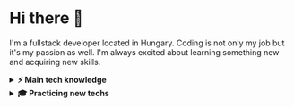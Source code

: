 # Hi there 👋

I'm a fullstack developer located in Hungary. Coding is not only my job but it's my passion as well. I'm always excited about learning something new and acquiring new skills.

<!--### Tech stack-->
<details>
  <summary><b>⚡ Main tech knowledge</b></summary>
  <br/>

![TypeScript](https://img.shields.io/badge/typescript-%23007ACC.svg?style=flat&logo=typescript&logoColor=white)
![React](https://img.shields.io/badge/react-%2320232a.svg?style=flat&logo=react&logoColor=%2361DAFB)
![Next JS](https://img.shields.io/badge/Next-black?style=flat&logo=next.js&logoColor=white)
![Redux](https://img.shields.io/badge/redux-%23593d88.svg?style=flat&logo=redux&logoColor=white)
![Apollo-GraphQL](https://img.shields.io/badge/-ApolloGraphQL-311C87?style=flat&logo=apollo-graphql)
![Chakra](https://img.shields.io/badge/chakra-%234ED1C5.svg?style=flat&logo=chakraui&logoColor=white)

![NodeJS](https://img.shields.io/badge/node.js-6DA55F?style=flat&logo=node.js&logoColor=white)
![NestJS](https://img.shields.io/badge/nestjs-%23E0234E.svg?style=flat&logo=nestjs&logoColor=white)
![PHP](https://img.shields.io/badge/php-%23777BB4.svg?style=flat&logo=php&logoColor=white)
![Laravel](https://img.shields.io/badge/laravel-%23FF2D20.svg?style=flat&logo=laravel&logoColor=white)
![GraphQL](https://img.shields.io/badge/-GraphQL-E10098?style=flat&logo=graphql&logoColor=white)
![RabbitMQ](https://img.shields.io/badge/Rabbitmq-FF6600?style=flat&logo=rabbitmq&logoColor=white)
![Socket.io](https://img.shields.io/badge/Socket.io-black?style=flat&logo=socket.io&badgeColor=010101)

![MySQL](https://img.shields.io/badge/mysql-%2300f.svg?style=flat&logo=mysql&logoColor=white&color=F29111)
![MongoDB](https://img.shields.io/badge/MongoDB-%234ea94b.svg?style=flat&logo=mongodb&logoColor=white)
![SQLite](https://img.shields.io/badge/sqlite-%2307405e.svg?style=flat&logo=sqlite&logoColor=white)
![Redis](https://img.shields.io/badge/redis-%23DD0031.svg?style=flat&logo=redis&logoColor=white)

![Linux](https://img.shields.io/badge/Linux-FCC624?style=flat&logo=linux&logoColor=black)
![Vercel](https://img.shields.io/badge/vercel-%23000000.svg?style=flat&logo=vercel&logoColor=white)
![Firebase](https://img.shields.io/badge/firebase-%23039BE5.svg?style=flat&logo=firebase)
![Docker](https://img.shields.io/badge/docker-%230db7ed.svg?style=flat&logo=docker&logoColor=white)
![GitLab CI](https://img.shields.io/badge/gitlab%20ci-%23181717.svg?style=flat&logo=gitlab&logoColor=white)
</details>

<details>
  <summary><b>🎓 Practicing new techs</b></summary>
  <br/>

![Java](https://img.shields.io/badge/java-%23ED8B00.svg?style=flat&logo=java&logoColor=white)
![Spring](https://img.shields.io/badge/spring-%236DB33F.svg?style=flat&logo=spring&logoColor=white)
![Python](https://img.shields.io/badge/python-3670A0?style=flat&logo=python&logoColor=ffdd54)
![FastAPI](https://img.shields.io/badge/FastAPI-005571?style=flat&logo=fastapi)
![Kotlin](https://img.shields.io/badge/kotlin-%230095D5.svg?style=flat&logo=kotlin&logoColor=white)
  
![Angular](https://img.shields.io/badge/angular-%23DD0031.svg?style=flat&logo=angular&logoColor=white)
![RxJS](https://img.shields.io/badge/rxjs-%23B7178C.svg?style=flat&logo=reactivex&logoColor=white)
![Vue.js](https://img.shields.io/badge/vuejs-%2335495e.svg?style=flat&logo=vuedotjs&logoColor=%234FC08D)
![Gatsby](https://img.shields.io/badge/Gatsby-%23663399.svg?style=flat&logo=gatsby&logoColor=white)
  
![AWS](https://img.shields.io/badge/AWS-%23FF9900.svg?style=flat&logo=amazon-aws&logoColor=white)
![Postgres](https://img.shields.io/badge/postgres-%23316192.svg?style=flat&logo=postgresql&logoColor=white)
</details>


<!--### Projects
| Project | Tech stack
| --- | --- |
| [schema-validator](https://github.com/belaarany/schema-validator) | ![JavaScript](https://img.shields.io/badge/javascript-%23323330.svg?style=flat&logo=javascript&logoColor=%23F7DF1E)
| [accounts-backend](https://github.com/belaarany/accounts-backend) | ![TypeScript](https://img.shields.io/badge/typescript-%23007ACC.svg?style=flat&logo=typescript&logoColor=white) ![Express.js](https://img.shields.io/badge/express.js-%23404d59.svg?style=flat&logo=express&logoColor=%2361DAFB)
| [wadd-backend](https://github.com/belaarany/wadd-backend) | ![TypeScript](https://img.shields.io/badge/typescript-%23007ACC.svg?style=flat&logo=typescript&logoColor=white) ![NestJS](https://img.shields.io/badge/nestjs-%23E0234E.svg?style=flat&logo=nestjs&logoColor=white) ![GraphQL](https://img.shields.io/badge/-GraphQL-E10098?style=flat&logo=graphql&logoColor=white) ![Jest](https://img.shields.io/badge/-jest-%23C21325?style=flat&logo=jest&logoColor=white)
| [wadd-client](https://github.com/belaarany/wadd-client) | ![TypeScript](https://img.shields.io/badge/typescript-%23007ACC.svg?style=flat&logo=typescript&logoColor=white) ![React](https://img.shields.io/badge/react-%2320232a.svg?style=flat&logo=react&logoColor=%2361DAFB) ![Next JS](https://img.shields.io/badge/Next-black?style=flat&logo=next.js&logoColor=white) ![Redux](https://img.shields.io/badge/redux-%23593d88.svg?style=flat&logo=redux&logoColor=white)  ![Apollo-GraphQL](https://img.shields.io/badge/-ApolloGraphQL-311C87?style=flat&logo=apollo-graphql) ![Chakra](https://img.shields.io/badge/chakra-%234ED1C5.svg?style=flat&logo=chakraui&logoColor=white)
| [yata-client](https://github.com/belaarany/yata-client) | ![TypeScript](https://img.shields.io/badge/typescript-%23007ACC.svg?style=flat&logo=typescript&logoColor=white) ![React](https://img.shields.io/badge/react-%2320232a.svg?style=flat&logo=react&logoColor=%2361DAFB) ![Next JS](https://img.shields.io/badge/Next-black?style=flat&logo=next.js&logoColor=white) ![Redux](https://img.shields.io/badge/redux-%23593d88.svg?style=flat&logo=redux&logoColor=white) ![Firebase](https://img.shields.io/badge/firebase-%23039BE5.svg?style=flat&logo=firebase) ![Chakra](https://img.shields.io/badge/chakra-%234ED1C5.svg?style=flat&logo=chakraui&logoColor=white)-->
